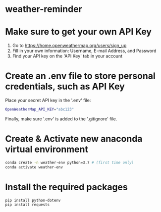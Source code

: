 # weather-reminder 

# Make sure to get your own API Key

1. Go to https://home.openweathermap.org/users/sign_up
2. Fill in your own information: Username, E-mail Address, and Password
3. Find your API key on the 'API Key' tab in your account


# Create an .env file to store personal credentials, such as API Key

Place your secret API key in the '.env' file:
```sh
OpenWeatherMap_API_KEY="abc123"
```

Finally, make sure '.env' is added to the '.gitignore' file.


# Create & Activate new anaconda virtual environment
```sh
conda create -n weather-env python=3.7 # (first time only)
conda activate weather-env
```


# Install the required packages
```sh
pip install python-dotenv
pip install requests
```